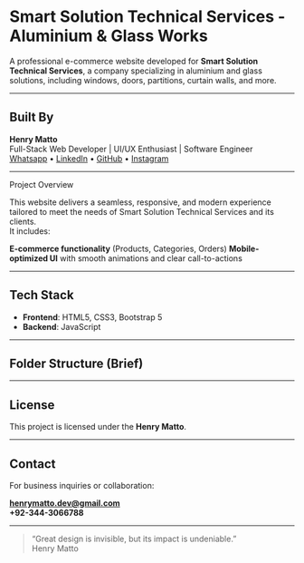 # Smart Solution Technical Services - Aluminium & Glass Works

A professional e-commerce website developed for **Smart Solution Technical Services**, a company specializing in aluminium and glass solutions, including windows, doors, partitions, curtain walls, and more.

---

## Built By

**Henry Matto**  
Full-Stack Web Developer | UI/UX Enthusiast | Software Engineer  
[Whatsapp](0344-3066788) • [LinkedIn](samuelhenry) • [GitHub](henrymatto) • [Instagram](henrys.aura)

---

Project Overview

This website delivers a seamless, responsive, and modern experience tailored to meet the needs of Smart Solution Technical Services and its clients.  
It includes:

**E-commerce functionality** (Products, Categories, Orders)
**Mobile-optimized UI** with smooth animations and clear call-to-actions

---

## Tech Stack

- **Frontend**: HTML5, CSS3, Bootstrap 5
- **Backend**: JavaScript

---

## Folder Structure (Brief)

---

## License

This project is licensed under the **Henry Matto**.

---

## Contact

For business inquiries or collaboration:

**henrymatto.dev@gmail.com**  
**+92-344-3066788**

---

> “Great design is invisible, but its impact is undeniable.”  
>  Henry Matto 
